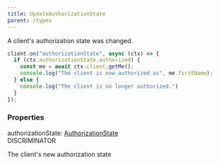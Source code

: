 ```yaml
---
title: UpdateAuthorizationState
parent: /types
---
```


A client's authorization state was changed.

```ts
client.on("authorizationState", async (ctx) => {
  if (ctx.authorizationState.authorized) {
    const me = await ctx.client.getMe();
    console.log("The client is now authorized as", me.firstName);
  } else {
    console.log("The client is no longer authorized.")
  }
});
```

### Properties

<div class="flex flex-col gap-3"><div><div class="flex gap-2"><div class="font-mono p" id="p_authorizationState" data-anchor><span class="font-bold">authorizationState</span><span class="opacity-50">:</span> <a href="/gh/types/authorizationstate"  >AuthorizationState</a></div><div class="flex items-center"><div class="bg-dbt px-1.5 rounded-md select-none text-fgt text-[10px]">DISCRIMINATOR</div></div></div><div class="pl-3"><div class="no-margin">

The client's new authorization state

</div></div></div></div>

